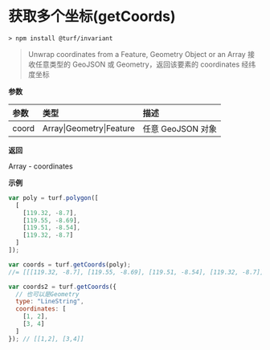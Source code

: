 # 获取多个坐标(getCoords)

```
> npm install @turf/invariant
```

> Unwrap coordinates from a Feature, Geometry Object or an Array
> 接收任意类型的 GeoJSON 或 Geometry，返回该要素的 coordinates 经纬度坐标



**参数**

| 参数  | 类型                     | 描述              |
| :---- | :----------------------- | :---------------- |
| coord | Array\|Geometry\|Feature | 任意 GeoJSON 对象 |

**返回**

Array - coordinates

**示例**

```js
var poly = turf.polygon([
  [
    [119.32, -8.7],
    [119.55, -8.69],
    [119.51, -8.54],
    [119.32, -8.7]
  ]
]);

var coords = turf.getCoords(poly);
//= [[[119.32, -8.7], [119.55, -8.69], [119.51, -8.54], [119.32, -8.7]]]

var coords2 = turf.getCoords({
  // 也可以是Geometry
  type: "LineString",
  coordinates: [
    [1, 2],
    [3, 4]
  ]
}); // [[1,2], [3,4]]
```